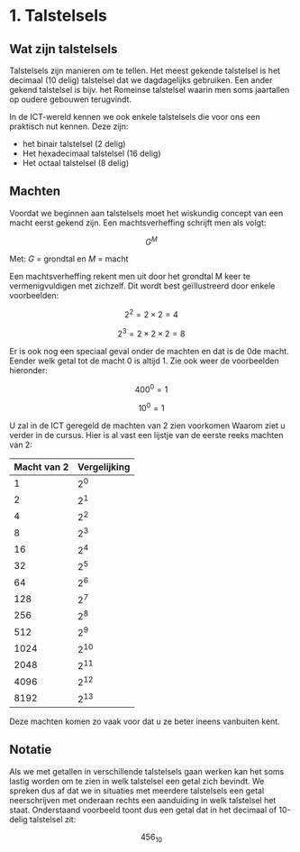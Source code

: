 # 1. Talstelsels

## Wat zijn talstelsels
Talstelsels zijn manieren om te tellen. Het meest gekende talstelsel is het decimaal (10 delig) talstelsel dat we dagdagelijks gebruiken. Een ander gekend talstelsel is bijv. het Romeinse talstelsel waarin men soms jaartallen op oudere gebouwen terugvindt. 

In de ICT-wereld kennen we ook enkele talstelsels die voor ons een praktisch nut kennen. Deze zijn:
- het binair talstelsel (2 delig)
- Het hexadecimaal talstelsel (16 delig)
- Het octaal talstelsel (8 delig)

## Machten
Voordat we beginnen aan talstelsels moet het wiskundig concept van een macht eerst gekend zijn. Een machtsverheffing schrijft men als volgt:

$$
G^M
$$

Met: *G* = grondtal en *M* = macht

Een machtsverheffing rekent men uit door het grondtal M keer te vermenigvuldigen met zichzelf. Dit wordt best geïllustreerd door enkele voorbeelden:

$$
2^2 = 2 \times 2 = 4
$$

$$
2^3 = 2 \times 2 \times 2 = 8
$$

Er is ook nog een speciaal geval onder de machten en dat is de 0de macht. Eender welk getal tot de macht 0 is altijd 1. Zie ook weer de voorbeelden hieronder:

$$
400^0 = 1
$$

$$
10^0 = 1
$$

U zal in de ICT geregeld de machten van 2 zien voorkomen Waarom ziet u verder in de cursus. Hier is al vast een lijstje van de eerste reeks machten van 2:

| Macht van 2 | Vergelijking |
|------------|-------------|
| 1          | $2^0$   |
| 2          | $2^1$   |
| 4          | $2^2$   |
| 8          | $2^3$   |
| 16         | $2^4$  |
| 32         | $2^5$  |
| 64         | $2^6$  |
| 128        | $2^7$ |
| 256        | $2^8$ |
| 512        | $2^9$ |
| 1024       | $2^{10}$ |
| 2048       | $2^{11}$ |
| 4096       | $2^{12}$ |
| 8192       | $2^{13}$ |

Deze machten komen zo vaak voor dat u ze beter ineens vanbuiten kent. 

## Notatie
Als we met getallen in verschillende talstelsels gaan werken kan het soms lastig worden om te zien in welk talstelsel een getal zich bevindt. We spreken dus af dat we in situaties met meerdere talstelsels een getal neerschrijven met onderaan rechts een aanduiding in welk talstelsel het staat. Onderstaand voorbeeld toont dus een getal dat in het decimaal of 10-delig talstelsel zit: 

$$
456_{10}
$$

